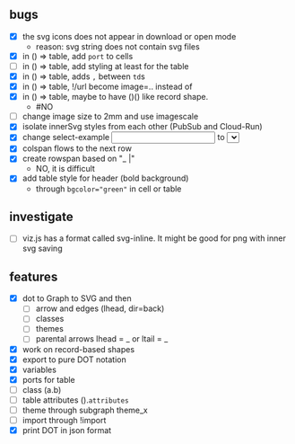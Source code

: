 ## bugs

- [x] the svg icons does not appear in download or open mode
  - reason: svg string does not contain svg files
- [x] in () => table, add `port` to cells
- [ ] in () => table, add styling at least for the table
- [x] in () => table, adds `,` between `td`s
- [x] in () => table, !/url become image=.. instead of <img>
- [x] in () => table, maybe to have ()() like record shape.
  - #NO
- [ ] change image size to 2mm and use imagescale
- [x] isolate innerSvg styles from each other (PubSub and Cloud-Run)
- [x] change select-example <input> to <select>
- [x] colspan flows to the next row
- [x] create rowspan based on "_ |"
  - NO, it is difficult
- [x] add table style for header (bold background)
  - through `bgcolor="green"` in cell or table

## investigate

- [ ] viz.js has a format called svg-inline. It might be good for png with inner
      svg saving

## features

- [x] dot to Graph to SVG and then
  - [ ] arrow and edges (lhead, dir=back)
  - [ ] classes
  - [ ] themes
  - [ ] parental arrows lhead = _ or ltail = _

- [x] work on record-based shapes
- [x] export to pure DOT notation
- [x] variables
- [x] ports for table <port>
- [ ] class (a.b)
- [ ] table attributes ().`attributes`
- [ ] theme through subgraph theme_x
- [ ] import through !import
- [x] print DOT in json format
